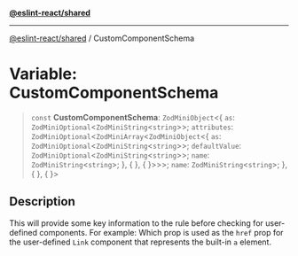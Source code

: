 [**@eslint-react/shared**](../README.md)

***

[@eslint-react/shared](../README.md) / CustomComponentSchema

# Variable: CustomComponentSchema

> `const` **CustomComponentSchema**: `ZodMiniObject`\<\{ `as`: `ZodMiniOptional`\<`ZodMiniString`\<`string`\>\>; `attributes`: `ZodMiniOptional`\<`ZodMiniArray`\<`ZodMiniObject`\<\{ `as`: `ZodMiniOptional`\<`ZodMiniString`\<`string`\>\>; `defaultValue`: `ZodMiniOptional`\<`ZodMiniString`\<`string`\>\>; `name`: `ZodMiniString`\<`string`\>; \}, \{ \}, \{ \}\>\>\>; `name`: `ZodMiniString`\<`string`\>; \}, \{ \}, \{ \}\>

## Description

This will provide some key information to the rule before checking for user-defined components.
For example:
Which prop is used as the `href` prop for the user-defined `Link` component that represents the built-in `a` element.
